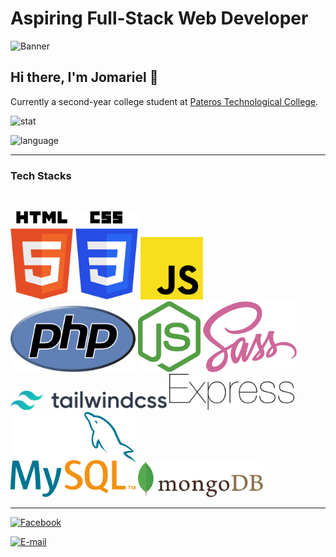 # Aspiring Full-Stack Web Developer

<img src="https://media.giphy.com/media/UtnxCnjWAOL1J6TNUR/giphy.gif" alt="Banner" width="800" />

## Hi there, I'm Jomariel 👋

Currently a second-year college student at [Pateros Technological College](https://www.facebook.com/ptc1993/).

![stat](https://github-readme-stats.vercel.app/api?username=jmrl23&count_private=false)

![language](https://github-readme-stats.vercel.app/api/top-langs/?username=jmrl23&hide=html,ejs,css,scss,shell&layout=compact)

---
### Tech Stacks

<br>

<img src="https://raw.githubusercontent.com/jmrl23/jmrl23/main/tech-stack/html-5.svg" width="100" /> <img src="https://raw.githubusercontent.com/jmrl23/jmrl23/main/tech-stack/css-3.svg" width="100" /> 
<img src="https://raw.githubusercontent.com/jmrl23/jmrl23/main/tech-stack/javascript.svg" width="100" /> <img src="https://raw.githubusercontent.com/jmrl23/jmrl23/main/tech-stack/php.svg" width="200" /> 
<img src="https://raw.githubusercontent.com/jmrl23/jmrl23/main/tech-stack/nodejs.svg" width="100" /> <img src="https://raw.githubusercontent.com/jmrl23/jmrl23/main/tech-stack/sass.svg" width="150" /> 
<img src="https://raw.githubusercontent.com/jmrl23/jmrl23/main/tech-stack/tailwindcss.svg" width="250" /> <img src="https://raw.githubusercontent.com/jmrl23/jmrl23/main/tech-stack/express.svg" width="200" /> 
<img src="https://raw.githubusercontent.com/jmrl23/jmrl23/main/tech-stack/mysql.svg" width="200" /> <img src="https://raw.githubusercontent.com/jmrl23/jmrl23/main/tech-stack/mongodb.svg" width="200" />

---

[![Facebook](https://img.shields.io/badge/facebook-jmrl23-transparent?style=social&logo=facebook)](https://www.facebook.com/JmrL23)

[![E-mail](https://img.shields.io/badge/Email-jojogaitera@gmail.com-transparent?style=social&logo=gmail)](jojogaitera@gmail.com)